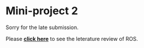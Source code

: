 # Mini-project 2

Sorry for the late submission.

Please <a href="https://github.com/yuliu529/mini-project2/blob/master/ROS.pdf"><strong>click here</strong></a> to see the leterature review of ROS.
